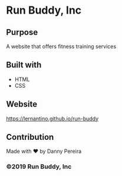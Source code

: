 # Run Buddy, Inc

## Purpose
A website that offers fitness training services

## Built with
* HTML
* CSS

## Website
https://lernantino.github.io/run-buddy

## Contribution
Made with ❤️ by Danny Pereira

### ©️2019 Run Buddy, Inc 

